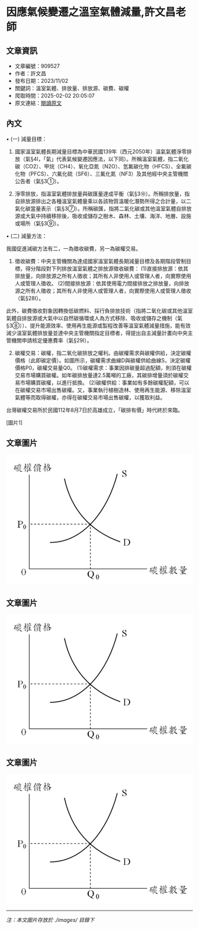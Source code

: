 # 因應氣候變遷之溫室氣體減量,許文昌老師

## 文章資訊
- 文章編號：909527
- 作者：許文昌
- 發布日期：2023/11/02
- 關鍵詞：溫室氣體、排放量、排放源、碳費、碳權
- 爬取時間：2025-02-02 20:05:07
- 原文連結：[閱讀原文](https://real-estate.get.com.tw/Columns/detail.aspx?no=909527)

## 內文
• (一) 減量目標：

1. 國家溫室氣體長期減量目標為中華民國139年（西元2050年）溫氣氣體淨零排放（氣§4I，「氣」代表氣候變遷因應法，以下同）。所稱溫室氣體，指二氧化碳（CO2）、甲烷（CH4）、氧化亞氮（N2O）、氫氟碳化物（HFCS）、全氟碳化物（PFCS）、六氟化硫（SF6）、三氟化氮（NF3）及其他經中央主管機關公告者（氣§3①）。

2. 淨零排放，指溫室氣體排放量與碳匯量達成平衡（氣§3⑩）。所稱排放量，指自排放源排出之各種溫室氣體量乘以各該物質溫暖化潛勢所得之合計量，以二氣化碳當量表示（氣§3⑦）。所稱碳匯，指將二氣化碳或其他溫室氣體自排放源或大氣中持續移除後，吸收或儲存之樹木、森林、土壤、海洋、地層、設施或場所（氣§3⑨）。

• (二) 減量方法：

我國促進減碳方法有二，一為徵收碳費，另一為碳權交易。

1. 徵收碳費：中央主管機關為達成國家溫室氣體長期減量目標及各期階段管制目標，得分階段對下列排放溫室氣體之排放源徵收碳費： (1)直接排放源：依其排放量，向排放源之所有人徵收；其所有人非使用人或管理人者，向實際使用人或管理人徵收。 (2)間接排放源：依其使用電力間接排放之排放量，向排放源之所有人徵收；其所有人非使用人或管理人者，向實際使用人或管理人徵收（氣§28I）。

此外，碳費徵收對象因轉換低碳燃料、採行負排放技術（指將二氧化碳或其他溫室氣體自排放源或大氣中以自然碳循環或人為方式移除、吸收或儲存之機制（氣§3⑧））、提升能源效率、使用再生能源或製程改善等溫室氣體減量措施，能有效減少溫室氣體排放量並達中央主管機關指定目標者，得提出自主減量計畫向中央主管機關申請核定優惠費率（氣§29I）。

2. 碳權交易：碳權，指二氧化碳排放之權利。由碳權需求與碳權供給，決定碳權價格（此即碳定價）。如圖所示，碳權需求曲線D與碳權供給曲線S，決定碳權價格P0，碳權交易量Q0。 (1)碳權需求：事業因排碳量超過配額，則須在碳權交易市場購買碳權。如年碳排放量達2.5萬噸的工廠，其碳排增量須於碳權交易市場購買碳權，以進行抵換。 (2)碳權供給：事業如有多餘碳權配額，可以在碳權交易市場出售碳權。又，事業執行植樹造林、使用再生能源、移除溫室氣體等而取得碳權，亦得在碳權交易市場出售碳權，以獲取利益。

台灣碳權交易所於民國112年8月7日於高雄成立，「碳排有價」時代終於來臨。

[圖片1]

## 文章圖片

![圖片1](./images/909527_8779de31.jpg)

## 文章圖片

![圖片1](./images/909527_8779de31.jpg)

## 文章圖片

![圖片1](./images/909527_8779de31.jpg)


---
*注：本文圖片存放於 ./images/ 目錄下*
